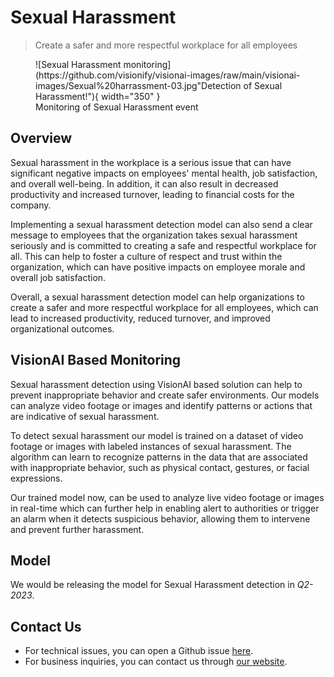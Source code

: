 # **Sexual Harassment**

> Create a safer and more respectful workplace for all employees

<figure markdown>
  ![Sexual Harassment monitoring](https://github.com/visionify/visionai-images/raw/main/visionai-images/Sexual%20harrassment-03.jpg"Detection of Sexual Harassment!"){ width="350" }
  <figcaption>Monitoring of Sexual Harassment event</figcaption>
</figure>


## Overview

Sexual harassment in the workplace is a serious issue that can have significant negative impacts on employees' mental health, job satisfaction, and overall well-being. In addition, it can also result in decreased productivity and increased turnover, leading to financial costs for the company.

Implementing a sexual harassment detection model can also send a clear message to employees that the organization takes sexual harassment seriously and is committed to creating a safe and respectful workplace for all. This can help to foster a culture of respect and trust within the organization, which can have positive impacts on employee morale and overall job satisfaction.

Overall, a sexual harassment detection model can help organizations to create a safer and more respectful workplace for all employees, which can lead to increased productivity, reduced turnover, and improved organizational outcomes.

## VisionAI Based Monitoring

Sexual harassment detection using VisionAI based solution can help to prevent inappropriate behavior and create safer environments. Our models can analyze video footage or images and identify patterns or actions that are indicative of sexual harassment.

To detect sexual harassment our model is trained on a dataset of video footage or images with labeled instances of sexual harassment. The algorithm can learn to recognize patterns in the data that are associated with inappropriate behavior, such as physical contact, gestures, or facial expressions.

Our trained model now, can be used to analyze live video footage or images in real-time which can further help in enabling alert to authorities or trigger an alarm when it detects suspicious behavior, allowing them to intervene and prevent further harassment.

## Model

We would be releasing the model for Sexual Harassment detection in *Q2-2023*.

## Contact Us

- For technical issues, you can open a Github issue [here](https://github.com/visionify/visionai).
- For business inquiries, you can contact us through [our website](https://visionify.ai/contact).